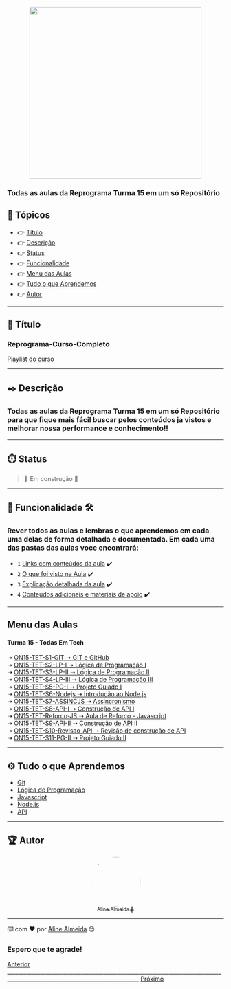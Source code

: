 <div align="center">

  [<img src="https://images.typeform.com/images/vaUz6jYB6fbw/image/default" width=400>](https://www.reprograma.com.br) 

</div>

### Todas as aulas da Reprograma Turma 15 em um só Repositório

## 🏁 Tópicos
 
  * 👉 [Título](#📌-título)
  * 👉 [Descrição](#✒️-descrição)
  * 👉 [Status](#⏱️-status)
  * 👉 [Funcionalidade](#🔨-funcionalidade-🛠️)
  * 👉 [Menu das Aulas](#menu-das-aulas)
  * 👉 [Tudo o que Aprendemos](#⚙️-tudo-o-que-aprendemos)
  * 👉 [Autor](#🏆-autor)

___

## 📌 Título

### Reprograma-Curso-Completo
[Playlist do curso](https://www.youtube.com/playlist?list=PLymAQGA_lVagCUqYtEgogYohW4KJil1Qw)

___
## ✒️ Descrição

### Todas as aulas da Reprograma Turma 15 em um só Repositório para que fique mais fácil buscar pelos conteúdos ja vistos e melhorar nossa performance e conhecimento!!

___
## ⏱️ Status

>  🚧 Em construção 🚧

___
## 🔨 Funcionalidade 🛠️
### Rever todos as aulas e lembras o que aprendemos em cada uma delas de forma detalhada e documentada. Em cada uma das pastas das aulas voce encontrará:

- `1` [Links com conteúdos da aula](link)  ✔️
- `2` [O que foi visto na Aula](link) ✔️
- `3` [Explicação detalhada da aula](link) ✔️
- `4` [Conteúdos adicionais e materiais de apoio](link) ✔️
___

## Menu das Aulas  
  <div>
    <h4>Turma 15 - Todas Em Tech</h4>
    ➝ <a href="https://github.com/AlineAlmeida85/Reprograma-Curso-Completo/tree/main/Aulas/ON15-TET-S1-GIT" target="blank">ON15-TET-S1-GIT ➝ GIT e GitHub</a><br/>
    ➝ <a href="https://github.com/AlineAlmeida85/Reprograma-Curso-Completo/tree/main/Aulas/ON15-TET-S2-LP-I">ON15-TET-S2-LP-I ➝ Lógica de Programação I</a><br/>
    ➝ <a href="https://github.com/AlineAlmeida85/Reprograma-Curso-Completo/tree/main/Aulas/ON15-TET-S3-LP-II">ON15-TET-S3-LP-II ➝ Lógica de Programação II</a><br/>
    ➝ <a href="https://github.com/AlineAlmeida85/Reprograma-Curso-Completo/tree/main/Aulas/ON15-TET-S4-LP-III">ON15-TET-S4-LP-III ➝ Lógica de Programação III</a><br/>
    ➝ <a href="https://github.com/AlineAlmeida85/Reprograma-Curso-Completo/tree/main/Aulas/ON15-TET-S5-PG-I">ON15-TET-S5-PG-I ➝ Projeto Guiado I</a><br/> 
    ➝ <a href="https://github.com/AlineAlmeida85/Reprograma-Curso-Completo/tree/main/Aulas/ON15-TET-S6-Nodejs">ON15-TET-S6-Nodejs ➝ Introdução ao Node.js</a><br/> 
    ➝ <a href="https://github.com/AlineAlmeida85/Reprograma-Curso-Completo/tree/main/Aulas/ON15-TET-S7-ASSINCJS">ON15-TET-S7-ASSINCJS ➝ Assincronismo</a><br/> 
    ➝ <a href="https://github.com/AlineAlmeida85/Reprograma-Curso-Completo/tree/main/Aulas/ON15-TET-S8-API-I">ON15-TET-S8-API-I ➝ Construção de API I</a><br/>
    ➝ <a href="https://github.com/AlineAlmeida85/Reprograma-Curso-Completo/tree/main/Aulas/ON15-TET-Reforco-JS">ON15-TET-Reforco-JS ➝ Aula de Reforço - Javascript</a><br/>
    ➝ <a href="https://github.com/AlineAlmeida85/Reprograma-Curso-Completo/tree/main/Aulas/ON15-TET-S9-API-II">ON15-TET-S9-API-II ➝ Construção de API II</a><br/>  
    ➝ <a href="https://github.com/AlineAlmeida85/Reprograma-Curso-Completo/tree/main/Aulas/ON15-TET-S10-Revisao-API">ON15-TET-S10-Revisao-API ➝ Revisão de construção de API</a><br/> 
    ➝ <a href="https://github.com/AlineAlmeida85/Reprograma-Curso-Completo/tree/main/Aulas/ON15-TET-S11-PG-II">ON15-TET-S11-PG-II ➝ Projeto Guiado II</a><br/>      
  </div>

___
## ⚙️ Tudo o que Aprendemos

- [Git](link)
- [Lógica de Programação](link)
- [Javascript](link)
- [Node.js](link)
- [API](link)

___
## 🏆 Autor 
<div align="center">

  [<img src="https://avatars.githubusercontent.com/u/99259131?v=4" width=115 style=border-radius:50%><br><sub>Aline Almeida 💝</sub>](https://github.com/AlineAlmeida85) 

</div>

___
⌨️ com ❤️ por [Aline Almeida](https://github.com/AlineAlmeida85) 😊

### Espero que te agrade! 


[Anterior](https://www.youtube.com/watch?v=prpiYJLRWOM&list=PLymAQGA_lVagCUqYtEgogYohW4KJil1Qw&index=27) ______________________________________________________________________________________________________________________________ [Próximo](https://www.youtube.com/watch?v=prpiYJLRWOM&list=PLymAQGA_lVagCUqYtEgogYohW4KJil1Qw&index=27)


